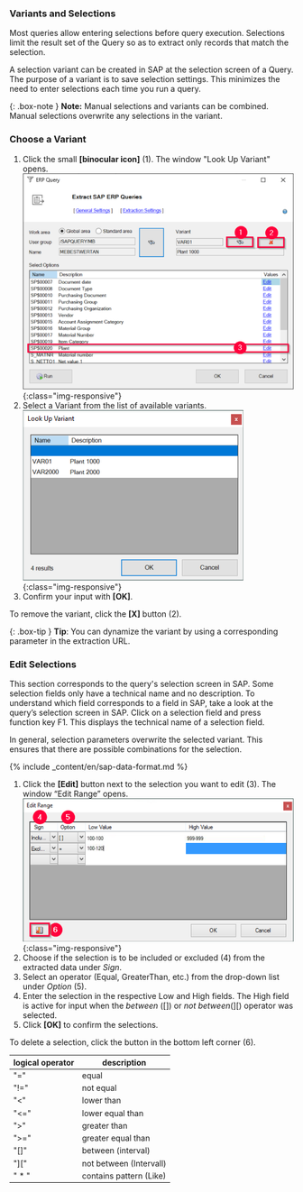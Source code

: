 ### Variants and Selections
Most queries allow entering selections before query execution.
Selections limit the result set of the Query so as to extract only records that match the selection.<br>

A selection variant can be created in SAP at the selection screen of a Query. The purpose of a variant is to save selection settings. 
This minimizes the need to enter selections each time you run a query.

{: .box-note }
**Note:** Manual selections and variants can be combined. Manual selections overwrite any selections in the variant.



### Choose a Variant

1. Click the small **[binocular icon]** (1). The window "Look Up Variant" opens.
![Query-Variants-Selection](/img/content/Query-Variants-Selections.png){:class="img-responsive"}
2. Select a Variant from the list of available variants. <br>
![Query-Variant-02](/img/content/Query-Variant-02.png){:class="img-responsive"}
3. Confirm your input with **[OK]**.

To remove the variant, click the **[X]** button (2).<br>

{: .box-tip }
**Tip**: You can dynamize the variant by using a corresponding parameter in the extraction URL.


### Edit Selections
This section corresponds to the query's selection screen in SAP. Some selection fields only have a technical name and no description. 
To understand which field corresponds to a field in SAP, take a look at the query’s selection screen in SAP. 
Click on a selection field and press function key F1. This displays the technical name of a selection field.

In general, selection parameters overwrite the selected variant. 
This ensures that there are possible combinations for the selection.

{% include _content/en/sap-data-format.md  %}

1. Click the **[Edit]** button next to the selection you want to edit (3). The window “Edit Range” opens.
![Query-Selection-Parameters-02](/img/content/Selection-Options-Fill-02.png){:class="img-responsive"}
2. Choose if the selection is to be included or excluded (4) from the extracted data under *Sign*.
3. Select an operator (Equal, GreaterThan, etc.) from the drop-down list under *Option* (5).
4. Enter the selection in the respective Low and High fields. The High field is active for input when the *between* ([]) or *not between*(][) operator was selected.
5. Click **[OK]** to confirm the selections.

To delete a selection, click the button in the bottom left corner (6).

| logical operator   | description   |
|---------------|-------------------------|
| "="     | equal      |
| "!=" | not equal     |
| "<"     | lower than   | 
| "<="      | lower equal than   | 
| ">"    | greater than   | 
| ">="   | greater equal than | 
| "[]" | between (interval) | 
| "]["       | not between (Intervall) | 
| " * "    | contains pattern (Like) | 

